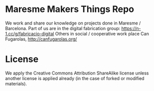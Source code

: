 # Maresme Makers Things Repo
We work and share our knowledge on projects done in Maresme / Barcelona.
Part of us are in the digital fabrication group: https://n-1.cc/g/fabricacio-digital Others in social / cooperative work place Can Fugarolas, http://canfugarolas.org/

# License
We apply the Creative Commons Attribution ShareAlike license unless another license is applied already (in the case of forked or modified materials).
